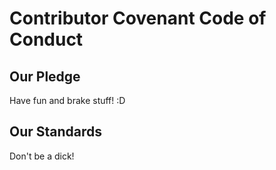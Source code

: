 # Contributor Covenant Code of Conduct

## Our Pledge

Have fun and brake stuff! :D

## Our Standards

Don't be a dick!
